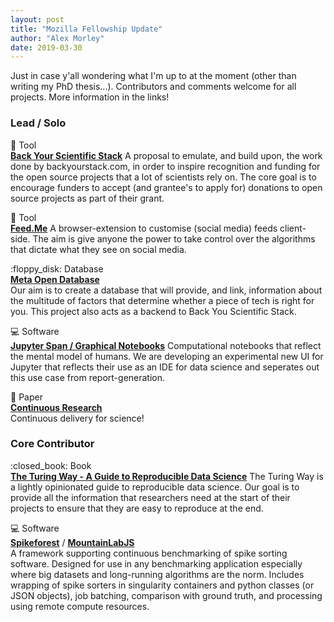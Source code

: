 ```yaml
---
layout: post
title: "Mozilla Fellowship Update"
author: "Alex Morley"
date: 2019-03-30
---
```


Just in case y'all wondering what I'm up to at the moment (other than writing my PhD thesis...). Contributors and comments welcome for all projects. More information in the links!

### Lead / Solo

:wrench: Tool   
**[Back Your Scientific Stack](https://github.com/alexmorley/Back-Your-Scientific-Stack)**
A proposal to emulate, and build upon, the work done by backyourstack.com, in order to inspire recognition and funding for the open source projects that a lot of scientists rely on. The core goal is to encourage funders to accept (and grantee's to apply for) donations to open source projects as part of their grant.  

:wrench: Tool  
**[Feed.Me](https://github.com/alexmorley/feed.me)**
A browser-extension to customise (social media) feeds client-side. The aim is give anyone the power to take control over the algorithms that dictate what they see on social media.  

:floppy\_disk: Database  
**[Meta Open Database](https://github.com/alexmorley/meta-open-database)**  
Our aim is to create a database that will provide, and link, information about the multitude of factors that determine whether a piece of tech is right for you. This project also acts as a backend to Back You Scientific Stack.

:computer: Software  
**[Jupyter Span / Graphical Notebooks](https://github.com/alexmorley/graphical-notebooks)**
Computational notebooks that reflect the mental model of humans. We are developing an experimental new UI for Jupyter that reflects their use as an IDE for data science and seperates out this use case from report-generation.

:scroll: Paper  
**[Continuous Research](https://github.com/alexmorley/ContinuousResearch)**  
Continuous delivery for science!

### Core Contributor

:closed\_book: Book  
**[The Turing Way - A Guide to Reproducible Data Science](https://github.com/alan-turing-institute/the-turing-way)**
The Turing Way is a lightly opinionated guide to reproducible data science. Our goal is to provide all the information that researchers need at the start of their projects to ensure that they are easy to reproduce at the end.

:computer: Software  
**[Spikeforest](https://github.com/flatironinstitute/spikeforest)** / **[MountainLabJS](https://github.com/flatironinstitute/mountainlab-js)**  
A framework supporting continuous benchmarking of spike sorting software. Designed for use in any benchmarking application especially where big datasets and long-running algorithms are the norm. Includes wrapping of spike sorters in singularity containers and python classes (or JSON objects), job batching, comparison with ground truth, and processing using remote compute resources.

